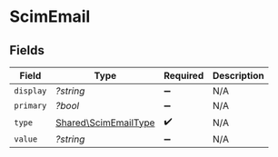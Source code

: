 # ScimEmail


## Fields

| Field                                                        | Type                                                         | Required                                                     | Description                                                  |
| ------------------------------------------------------------ | ------------------------------------------------------------ | ------------------------------------------------------------ | ------------------------------------------------------------ |
| `display`                                                    | *?string*                                                    | :heavy_minus_sign:                                           | N/A                                                          |
| `primary`                                                    | *?bool*                                                      | :heavy_minus_sign:                                           | N/A                                                          |
| `type`                                                       | [Shared\ScimEmailType](../../Models/Shared/ScimEmailType.md) | :heavy_check_mark:                                           | N/A                                                          |
| `value`                                                      | *?string*                                                    | :heavy_minus_sign:                                           | N/A                                                          |